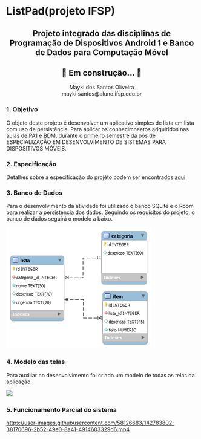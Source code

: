 # ListPad(projeto IFSP)

<div align="center">
<h2>Projeto integrado das disciplinas de Programação de Dispositivos Android 1 e Banco de Dados para Computação Móvel</h2>
<h2 align="center">🚧  Em construção...  🚧</h2>
<p>Mayki dos Santos Oliveira</br>
mayki.santos@aluno.ifsp.edu.br</p>
</div>



<h3>1. Objetivo</h3>
<p>O objeto deste projeto é desenvolver um aplicativo simples de lista em lista com uso de persistência. Para aplicar os conhecimneetos adquiridos nas aulas de PA1 e BDM, durante o primeiro semestre da pós de ESPECIALIZAÇÃO EM DESENVOLVIMENTO DE SISTEMAS PARA DISPOSITIVOS MÓVEIS.</p>
<h3>2. Especificação</h3>
<p>Detalhes sobre a especificação do projéto podem ser encontrados <a href="https://github.com/MaykiSantos/ListPad/blob/master/dadosProjeto/ListPad.pdf">aqui</a></p>

<h3>3. Banco de Dados</h3>
<p>Para o desenvolvimento da atividade foi utilizado o banco SQLite e o Room para realizar a persistencia dos dados. Seguindo os requisitos do projeto, o banco de dados seguirá o modelo a baixo.</p>
<img src="https://raw.githubusercontent.com/MaykiSantos/ListPad/master/dadosProjeto/modelo-banco-de-dados.png">

<h3>4. Modelo das telas</h3>
<p>Para auxiliar no desenvolvimento foi criado um modelo de todas as telas da aplicação.</p>
<img src="https://raw.githubusercontent.com/MaykiSantos/ListPad/master/dadosProjeto/modelo-telas-ListPad.jpg">


<h3>5. Funcionamento Parcial do sistema</h3>

<div heigh=90px>

  https://user-images.githubusercontent.com/58126683/142783802-38170696-2b52-49e0-8a41-4914603329d6.mp4

  
</div>
  



